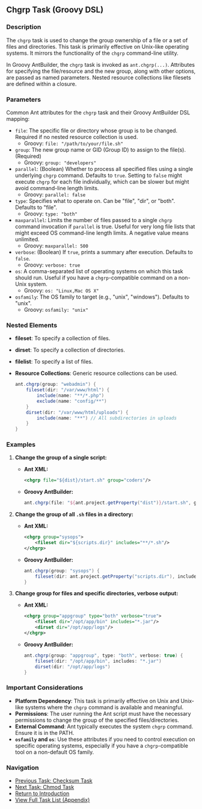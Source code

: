 ## Chgrp Task (Groovy DSL)

### Description

The `chgrp` task is used to change the group ownership of a file or a set of files and directories. This task is primarily effective on Unix-like operating systems. It mirrors the functionality of the `chgrp` command-line utility.

In Groovy AntBuilder, the `chgrp` task is invoked as `ant.chgrp(...)`. Attributes for specifying the file/resource and the new group, along with other options, are passed as named parameters. Nested resource collections like filesets are defined within a closure.

### Parameters

Common Ant attributes for the `chgrp` task and their Groovy AntBuilder DSL mapping:

*   `file`: The specific file or directory whose group is to be changed. Required if no nested resource collection is used.
    *   Groovy: `file: "/path/to/your/file.sh"`
*   `group`: The new group name or GID (Group ID) to assign to the file(s). (Required)
    *   Groovy: `group: "developers"`
*   `parallel`: (Boolean) Whether to process all specified files using a single underlying `chgrp` command. Defaults to `true`. Setting to `false` might execute `chgrp` for each file individually, which can be slower but might avoid command-line length limits.
    *   Groovy: `parallel: false`
*   `type`: Specifies what to operate on. Can be "file", "dir", or "both". Defaults to "file".
    *   Groovy: `type: "both"`
*   `maxparallel`: Limits the number of files passed to a single `chgrp` command invocation if `parallel` is true. Useful for very long file lists that might exceed OS command-line length limits. A negative value means unlimited.
    *   Groovy: `maxparallel: 500`
*   `verbose`: (Boolean) If `true`, prints a summary after execution. Defaults to `false`.
    *   Groovy: `verbose: true`
*   `os`: A comma-separated list of operating systems on which this task should run. Useful if you have a `chgrp`-compatible command on a non-Unix system.
    *   Groovy: `os: "Linux,Mac OS X"`
*   `osfamily`: The OS family to target (e.g., "unix", "windows"). Defaults to "unix".
    *   Groovy: `osfamily: "unix"`

### Nested Elements

*   **fileset**: To specify a collection of files.
*   **dirset**: To specify a collection of directories.
*   **filelist**: To specify a list of files.
*   **Resource Collections**: Generic resource collections can be used.

    ```groovy
    ant.chgrp(group: "webadmin") {
        fileset(dir: "/var/www/html") {
            include(name: "**/*.php")
            exclude(name: "config/**")
        }
        dirset(dir: "/var/www/html/uploads") {
            include(name: "**") // All subdirectories in uploads
        }
    }
    ```

### Examples

1.  **Change the group of a single script:**

    *   **Ant XML:**
        ```xml
        <chgrp file="${dist}/start.sh" group="coders"/>
        ```
    *   **Groovy AntBuilder:**
        ```groovy
        ant.chgrp(file: "${ant.project.getProperty("dist")}/start.sh", group: "coders")
        ```

2.  **Change the group of all `.sh` files in a directory:**

    *   **Ant XML:**
        ```xml
        <chgrp group="sysops">
            <fileset dir="${scripts.dir}" includes="**/*.sh"/>
        </chgrp>
        ```
    *   **Groovy AntBuilder:**
        ```groovy
        ant.chgrp(group: "sysops") {
            fileset(dir: ant.project.getProperty("scripts.dir"), includes: "**/*.sh")
        }
        ```

3.  **Change group for files and specific directories, verbose output:**

    *   **Ant XML:**
        ```xml
        <chgrp group="appgroup" type="both" verbose="true">
            <fileset dir="/opt/app/bin" includes="*.jar"/>
            <dirset dir="/opt/app/logs"/>
        </chgrp>
        ```
    *   **Groovy AntBuilder:**
        ```groovy
        ant.chgrp(group: "appgroup", type: "both", verbose: true) {
            fileset(dir: "/opt/app/bin", includes: "*.jar")
            dirset(dir: "/opt/app/logs")
        }
        ```

### Important Considerations

*   **Platform Dependency**: This task is primarily effective on Unix and Unix-like systems where the `chgrp` command is available and meaningful.
*   **Permissions**: The user running the Ant script must have the necessary permissions to change the group of the specified files/directories.
*   **External Command**: Ant typically executes the system `chgrp` command. Ensure it is in the PATH.
*   **`osfamily` and `os`**: Use these attributes if you need to control execution on specific operating systems, especially if you have a `chgrp`-compatible tool on a non-default OS family.

### Navigation

*   [Previous Task: Checksum Task](Checksum_Task_Groovy.md)
*   [Next Task: Chmod Task](Chmod_Task_Groovy.md)
*   [Return to Introduction](00-Introduction_Groovy_Ant_Manual.md)
*   [View Full Task List (Appendix)](Appendix_A_Ant_XML_to_Groovy_Mapping.md)
